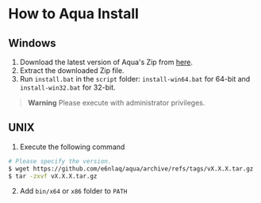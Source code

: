
# How to Aqua Install

## Windows

1. Download the latest version of Aqua's Zip from [here](https://github.com/e6nlaq/aqua/releases).
2. Extract the downloaded Zip file.
3. Run `install.bat` in the `script` folder: `install-win64.bat` for 64-bit and `install-win32.bat` for 32-bit.

> **Warning**
> Please execute with administrator privileges.

## UNIX

1. Execute the following command

```bash
# Please specify the version.
$ wget https://github.com/e6nlaq/aqua/archive/refs/tags/vX.X.X.tar.gz
$ tar -zxvf vX.X.X.tar.gz
```

2. Add `bin/x64` or `x86` folder to `PATH`
